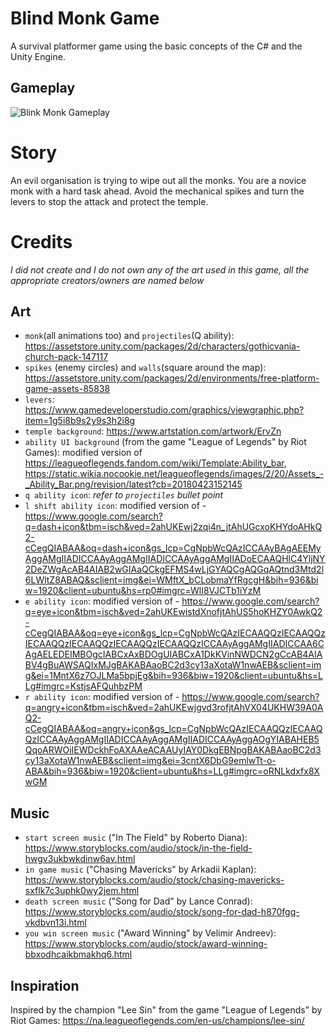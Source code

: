 # Blind Monk Game
A survival platformer game using the basic concepts of the C# and the Unity Engine.
## Gameplay
![Blink Monk Gameplay](https://i.ibb.co/4V1t36R/blind-monk-gameplay.gif)

# Story
An evil organisation is trying to wipe out all the monks. You are a novice monk with a hard task ahead. Avoid the mechanical spikes and turn the levers to stop the attack and protect the temple.

# Credits
*I did not create and I do not own any of the art used in this game, all the appropriate creators/owners are named below*
## Art
* `monk`(all animations too) and `projectiles`(Q ability): https://assetstore.unity.com/packages/2d/characters/gothicvania-church-pack-147117
* `spikes` (enemy circles) and `walls`(square around the map): https://assetstore.unity.com/packages/2d/environments/free-platform-game-assets-85838
* `levers`: https://www.gamedeveloperstudio.com/graphics/viewgraphic.php?item=1g5i8b9s2y9s3h2i8g
* `temple background`: https://www.artstation.com/artwork/ErvZn
* `ability UI background` (from the game "League of Legends" by Riot Games): modified version of https://leagueoflegends.fandom.com/wiki/Template:Ability_bar, https://static.wikia.nocookie.net/leagueoflegends/images/2/20/Assets_-_Ability_Bar.png/revision/latest?cb=20180423152145
* `q ability icon`: *refer to `projectiles` bullet point*
* `l shift ability icon`: modified version of - https://www.google.com/search?q=dash+icon&tbm=isch&ved=2ahUKEwj2zqi4n_jtAhUGcxoKHYdoAHkQ2-cCegQIABAA&oq=dash+icon&gs_lcp=CgNpbWcQAzICCAAyBAgAEEMyAggAMgIIADICCAAyAggAMgIIADICCAAyAggAMgIIADoECAAQHlC4YljNY2DeZWgAcAB4AIAB2wGIAaQCkgEFMS4wLjGYAQCgAQGqAQtnd3Mtd2l6LWltZ8ABAQ&sclient=img&ei=WMftX_bCLobmaYfRgcgH&bih=936&biw=1920&client=ubuntu&hs=rp0#imgrc=WlI8VJCTb1iYzM
* `e ability icon`: modified version of - https://www.google.com/search?q=eye+icon&tbm=isch&ved=2ahUKEwistdXnofjtAhUS5hoKHZY0AwkQ2-cCegQIABAA&oq=eye+icon&gs_lcp=CgNpbWcQAzIECAAQQzIECAAQQzIECAAQQzIECAAQQzIECAAQQzIECAAQQzICCAAyAggAMgIIADICCAA6CAgAELEDEIMBOgcIABCxAxBDOgUIABCxA1DkKVinNWDCN2gCcAB4AIABV4gBuAWSAQIxMJgBAKABAaoBC2d3cy13aXotaW1nwAEB&sclient=img&ei=1MntX6z7OJLMa5bpjEg&bih=936&biw=1920&client=ubuntu&hs=LLg#imgrc=KstjsAFQuhbzPM
* `r ability icon`: modified version of - https://www.google.com/search?q=angry+icon&tbm=isch&ved=2ahUKEwjgvd3rofjtAhVX04UKHW39A0AQ2-cCegQIABAA&oq=angry+icon&gs_lcp=CgNpbWcQAzIECAAQQzIECAAQQzICCAAyAggAMgIIADICCAAyAggAMgIIADICCAAyAggAOgYIABAHEB5QqoARWOiIEWDckhFoAXAAeACAAUyIAY0DkgEBNpgBAKABAaoBC2d3cy13aXotaW1nwAEB&sclient=img&ei=3cntX6DbG9emlwTt-o-ABA&bih=936&biw=1920&client=ubuntu&hs=LLg#imgrc=oRNLkdxfx8XwGM

## Music
* `start screen music` ("In The Field" by Roberto Diana): https://www.storyblocks.com/audio/stock/in-the-field-hwgv3ukbwkdinw6av.html
* `in game music` ("Chasing Mavericks" by Arkadii Kaplan): https://www.storyblocks.com/audio/stock/chasing-mavericks-sxflk7c3uphk0wy2jem.html
* `death screen music` ("Song for Dad" by Lance Conrad): https://www.storyblocks.com/audio/stock/song-for-dad-h870fgq-vkdbvn13i.html
* `you win screen music` ("Award Winning" by Velimir Andreev): https://www.storyblocks.com/audio/stock/award-winning-bbxodhcaikbmakhq6.html

## Inspiration
Inspired by the champion "Lee Sin" from the game "League of Legends" by Riot Games: https://na.leagueoflegends.com/en-us/champions/lee-sin/
